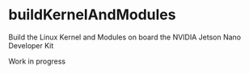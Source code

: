 # buildKernelAndModules
Build the Linux Kernel and Modules on board the NVIDIA Jetson Nano Developer Kit

Work in progress
